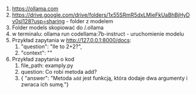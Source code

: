 1. https://ollama.com
2. https://drive.google.com/drive/folders/1x55SRmR5dxLMieFkUaBhBjHyDv0sI128?usp=sharing - folder z modelem
3. Folder models skopiować do /.ollama
4. w terminalu: ollama run codellama:7b-instruct - uruchomienie modelu
5. Przykład zapytania w http://127.0.0.1:8000/docs:
   1. "question": "Ile to 2+2?",
   2. "context": ""
6. Przykład zapytania o kod
   1. file_path: examply.py
   2. question: Co robi metoda add?
   3. { "answer": "Metoda `add` jest funkcją, która dodaje dwa argumenty i zwraca ich sumę."}
